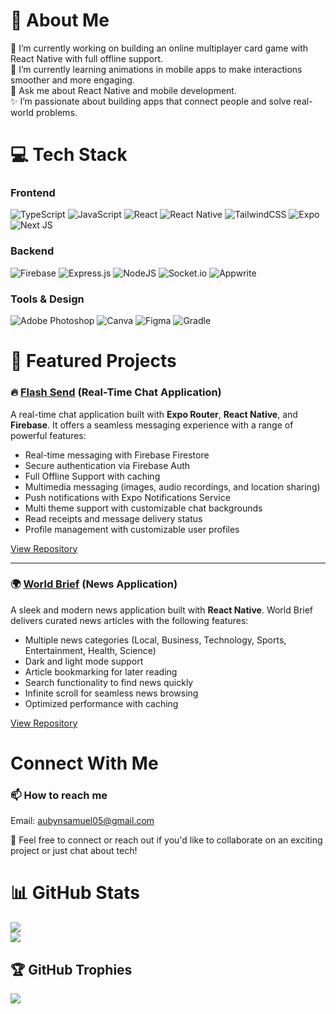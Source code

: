 # 💫 About Me
🔭 I’m currently working on building an online multiplayer card game with React Native with full offline support. <br/>
🌱 I’m currently learning animations in mobile apps to make interactions smoother and more engaging. <br/>
💬 Ask me about React Native and mobile development. <br/>
✨ I’m passionate about building apps that connect people and solve real-world problems.

# 💻 Tech Stack

### **Frontend**  
![TypeScript](https://img.shields.io/badge/typescript-%23007ACC.svg?style=for-the-badge&logo=typescript&logoColor=white)  ![JavaScript](https://img.shields.io/badge/javascript-%23323330.svg?style=for-the-badge&logo=javascript&logoColor=%23F7DF1E)  ![React](https://img.shields.io/badge/react-%2320232a.svg?style=for-the-badge&logo=react&logoColor=%2361DAFB)  ![React Native](https://img.shields.io/badge/react_native-%2320232a.svg?style=for-the-badge&logo=react&logoColor=%2361DAFB)  ![TailwindCSS](https://img.shields.io/badge/tailwindcss-%2338B2AC.svg?style=for-the-badge&logo=tailwind-css&logoColor=white)  ![Expo](https://img.shields.io/badge/expo-1C1E24?style=for-the-badge&logo=expo&logoColor=#D04A37)  ![Next JS](https://img.shields.io/badge/Next-black?style=for-the-badge&logo=next.js&logoColor=white)  

### **Backend**  
![Firebase](https://img.shields.io/badge/firebase-%23039BE5.svg?style=for-the-badge&logo=firebase)  ![Express.js](https://img.shields.io/badge/express.js-%23404d59.svg?style=for-the-badge&logo=express&logoColor=%2361DAFB)  ![NodeJS](https://img.shields.io/badge/node.js-6DA55F?style=for-the-badge&logo=node.js&logoColor=white)  ![Socket.io](https://img.shields.io/badge/Socket.io-black?style=for-the-badge&logo=socket.io&badgeColor=010101)  ![Appwrite](https://img.shields.io/badge/Appwrite-%23FD366E.svg?style=for-the-badge&logo=appwrite&logoColor=white)  

### **Tools & Design**  
![Adobe Photoshop](https://img.shields.io/badge/adobe%20photoshop-%2331A8FF.svg?style=for-the-badge&logo=adobe%20photoshop&logoColor=white)  ![Canva](https://img.shields.io/badge/Canva-%2300C4CC.svg?style=for-the-badge&logo=Canva&logoColor=white)  ![Figma](https://img.shields.io/badge/figma-%23F24E1E.svg?style=for-the-badge&logo=figma&logoColor=white)  ![Gradle](https://img.shields.io/badge/Gradle-02303A.svg?style=for-the-badge&logo=Gradle&logoColor=white)

# 🌟 Featured Projects

### 🔥 [Flash Send](https://github.com/aubynsamuel/Chat-App) (Real-Time Chat Application)
A real-time chat application built with **Expo Router**, **React Native**, and **Firebase**. It offers a seamless messaging experience with a range of powerful features:
- Real-time messaging with Firebase Firestore
- Secure authentication via Firebase Auth
- Full Offline Support with caching
- Multimedia messaging (images, audio recordings, and location sharing)
- Push notifications with Expo Notifications Service
- Multi theme support with customizable chat backgrounds
- Read receipts and message delivery status
- Profile management with customizable user profiles

[View Repository](https://github.com/aubynsamuel/Chat-App)

---

### 🌍 [World Brief](https://github.com/aubynsamuel/World-Brief) (News Application)
A sleek and modern news application built with **React Native**. World Brief delivers curated news articles with the following features:
- Multiple news categories (Local, Business, Technology, Sports, Entertainment, Health, Science)
- Dark and light mode support
- Article bookmarking for later reading
- Search functionality to find news quickly
- Infinite scroll for seamless news browsing
- Optimized performance with caching

[View Repository](https://github.com/aubynsamuel/World-Brief)

# Connect With Me
### 📫 How to reach me

Email: aubynsamuel05@gmail.com

🤝 Feel free to connect or reach out if you'd like to collaborate on an exciting project or just chat about tech!

# 📊 GitHub Stats
![](https://github-readme-stats.vercel.app/api?username=aubynsamuel&theme=cobalt&hide_border=false&include_all_commits=true&count_private=true)<br/>
![](https://github-readme-stats.vercel.app/api/top-langs/?username=aubynsamuel&theme=cobalt&hide_border=false&include_all_commits=true&count_private=true&layout=compact)

## 🏆 GitHub Trophies
![](https://github-profile-trophy.vercel.app/?username=aubynsamuel&theme=buefy&no-frame=false&no-bg=false&margin-w=4)